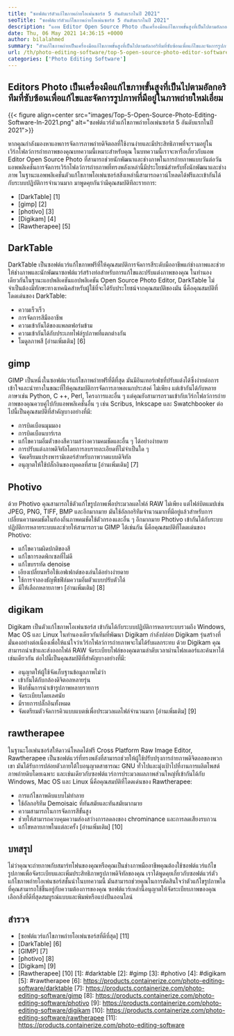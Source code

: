 ```yaml
---
title: "ซอฟต์แวร์ตัวแก้ไขภาพถ่ายโอเพ่นซอร์ส 5 อันดับแรกในปี 2021" 
seoTitle: "ซอฟต์แวร์ตัวแก้ไขภาพถ่ายโอเพ่นซอร์ส 5 อันดับแรกในปี 2021" 
description: "แอพ Editor Open Source Photo เป็นเครื่องมือแก้ไขภาพขั้นสูงที่เป็นไปตามอัลกอริทึมที่ซับซ้อนเพื่อแก้ไขและจัดการรูปภาพลงในภาพถ่ายใหม่" 
date: Thu, 06 May 2021 14:36:15 +0000
author: bilalahmed
summary: "ตัวแก้ไขภาพถ่ายเป็นเครื่องมือแก้ไขภาพขั้นสูงที่เป็นไปตามอัลกอริทึมที่ซับซ้อนเพื่อแก้ไขและจัดการรูปภาพที่มีอยู่ในภาพถ่ายใหม่เอี่ยม" 
url: /th/photo-editing-software/top-5-open-source-photo-editor-software-in-2021/
categories: ['Photo Editing Software']
---
```


## Editors Photo เป็นเครื่องมือแก้ไขภาพขั้นสูงที่เป็นไปตามอัลกอริทึมที่ซับซ้อนเพื่อแก้ไขและจัดการรูปภาพที่มีอยู่ในภาพถ่ายใหม่เอี่ยม

{{< figure align=center src="images/Top-5-Open-Source-Photo-Editing-Software-In-2021.png" alt="ซอฟต์แวร์ตัวแก้ไขภาพถ่ายโอเพ่นซอร์ส 5 อันดับแรกในปี 2021">}}

หากคุณกำลังมองหาแอพการจัดการภาพถ่ายดิจิตอลที่ใช้งานง่ายและมีประสิทธิภาพที่จะรวมอยู่ในเวิร์กโฟลว์การถ่ายภาพของคุณบทความนี้เหมาะสำหรับคุณ ในบทความนี้เราจะหารือเกี่ยวกับแอพ Editor Open Source Photo ที่สามารถช่วยนักพัฒนาและช่างภาพในการถ่ายภาพแบบวันต่อวัน แอพพลิเคชั่นการจัดการเวิร์กโฟลว์การถ่ายภาพที่ทรงพลังเหล่านี้มีประโยชน์สำหรับทั้งนักพัฒนาและช่างภาพ ในฐานะแอพพลิเคชั่นตัวแก้ไขภาพโอเพ่นซอร์สสิ่งเหล่านี้สามารถดาวน์โหลดได้ฟรีและเข้ากันได้กับระบบปฏิบัติการจำนวนมาก มาพูดคุยกันว่ามีคุณสมบัติทีละรายการ:
  * [DarkTable] [1]
  * [gimp] [2]
  * [photivo] [3]
  * [Digikam] [4]
  * [Rawtherapee] [5]

## DarkTable
DarkTable เป็นซอฟต์แวร์แก้ไขภาพฟรีที่ให้คุณสมบัติการจัดการสีระดับมืออาชีพแก่ช่างภาพและช่วยให้ช่างภาพและนักพัฒนาซอฟต์แวร์สร้างท่อสำหรับการแก้ไขและปรับแต่งภาพของคุณ ในทำนองเดียวกันในฐานะแอปพลิเคชันแอปพลิเคชัน Open Source Photo Editor, DarkTable ไม่จำเป็นต้องมีทักษะทางเทคนิคสำหรับผู้ใช้ที่จะได้รับประโยชน์จากคุณสมบัติของมัน นี่คือคุณสมบัติที่โดดเด่นของ DarkTable:
  * ความเร็วเร็ว
  * การจัดการสีมืออาชีพ
  * ความเข้ากันได้ของแพลตฟอร์มข้าม
  * ความเข้ากันได้กับประเภทไฟล์รูปภาพที่แตกต่างกัน
  * โมดูลภาพสี
[อ่านเพิ่มเติม] [6]

## gimp
GIMP เป็นหนึ่งในซอฟต์แวร์แก้ไขภาพถ่ายฟรีที่ดีที่สุด มันมีอินเทอร์เฟซที่ปรับแต่งได้ซึ่งง่ายต่อการเข้าใจและนำทางในขณะที่ให้คุณสมบัติการจัดการภาพอเนกประสงค์ ไม่เพียง แต่เข้ากันได้กับหลายภาษาเช่น Python, C ++, Perl, โครงการและอื่น ๆ แต่คุณยังสามารถรวมเข้ากับเวิร์กโฟลว์การถ่ายภาพของคุณควบคู่ไปกับแอพพลิเคชั่นอื่น ๆ เช่น Scribus, Inkscape และ Swatchbooker ต่อไปนี้เป็นคุณสมบัติที่สำคัญบางอย่างที่มี:
  * การบิดเบือนมุมมอง
  * การบิดเบือนบาร์เรล
  * แก้ไขความอิ่มตัวของสีความสว่างความคมชัดและอื่น ๆ ได้อย่างง่ายดาย
  * การปรับแต่งภาพดิจิทัลโดยการลบรายละเอียดที่ไม่จำเป็นใด ๆ
  * จัดเตรียมแปรงพารามิเตอร์สำหรับภาพวาดแบบดิจิทัล
  * อนุญาตให้ใช้ปลั๊กอินของบุคคลที่สาม
[อ่านเพิ่มเติม] [7]

## Photivo
ด้วย Photivo คุณสามารถใช้ตัวแก้ไขรูปภาพเพื่อประมวลผลไฟล์ RAW ไม่เพียง แต่ไฟล์บิตแมปเช่น JPEG, PNG, TIFF, BMP และอีกมากมาย มันใช้อัลกอริทึมจำนวนมากที่มีอยู่แล้วสำหรับการเปลี่ยนความคมชัดในท้องถิ่นภาพคมชัดใช้ตัวกรองและอื่น ๆ อีกมากมาย Photivo เข้ากันได้กับระบบปฏิบัติการหลายระบบและช่วยให้สามารถรวม GIMP ได้เช่นกัน นี่คือคุณสมบัติที่โดดเด่นของ Photivo:
  * แก้ไขความผิดปกติของสี
  * แก้ไขการลดพิกเซลที่ไม่ดี
  * แก้ไขบรรทัด denoise
  * เอียงเปลี่ยนหรือใช้เอฟเฟกต์ของเล่นได้อย่างง่ายดาย
  * ใช้การจำลองธัญพืชฟิล์มความอิ่มตัวแบบปรับตัวได้
  * มีให้เลือกหลายภาษา
[อ่านเพิ่มเติม] [8]

## digikam
Digikam เป็นตัวแก้ไขภาพโอเพ่นซอร์ส เข้ากันได้กับระบบปฏิบัติการหลายระบบรวมถึง Windows, Mac OS และ Linux ในทำนองเดียวกันทีมที่พัฒนา Digikam กำลังปล่อย Digikam รุ่นสร้างที่มั่นคงอย่างต่อเนื่องเพื่อให้แน่ใจว่าเวิร์กโฟลว์การถ่ายภาพจะไม่ได้รับผลกระทบ ด้วย Digikam คุณสามารถนำเข้าและส่งออกไฟล์ RAW จัดระเบียบไฟล์ของคุณตามลำดับเวลาผ่านโฟลเดอร์และค้นหาได้เช่นเดียวกัน ต่อไปนี้เป็นคุณสมบัติที่สำคัญบางอย่างที่มี:
  * อนุญาตให้ผู้ใช้จัดเก็บฐานข้อมูลภาพไม่ว่า
  * เข้ากันได้กับกล้องดิจิตอลหลายรุ่น
  * ฟังก์ชั่นการนำเข้ารูปภาพหลายรายการ
  * จัดระเบียบโดยเลศนัย
  * มีรายการปลั๊กอินทั้งหมด
  * จัดเตรียมตัวจัดการคิวแบบแบตช์เพื่อประมวลผลไฟล์จำนวนมาก
[อ่านเพิ่มเติม] [9]

## rawtherapee
ในฐานะโอเพ่นซอร์สให้ดาวน์โหลดได้ฟรี Cross Platform Raw Image Editor, Rawtherapee เป็นซอฟต์แวร์ที่ทรงพลังที่สามารถช่วยให้ผู้ใช้ปรับปรุงการถ่ายภาพดิจิตอลของพวกเขา มันได้รับการปล่อยตัวภายใต้ใบอนุญาตสาธารณะ GNU ทั่วไปและมุ่งเป้าไปที่งานการผลิตโพสต์ภาพถ่ายดิบโดยเฉพาะ และเช่นเดียวกับซอฟต์แวร์การประมวลผลภาพส่วนใหญ่ที่เข้ากันได้กับ Windows, Mac OS และ Linux นี่คือคุณสมบัติที่โดดเด่นของ Rawtherapee:
  * การแก้ไขภาพดิบแบบไม่ทำลาย
  * ใช้อัลกอริทึม Demoisaic ที่ทันสมัยและทันสมัยมากมาย
  * ความสามารถในการจัดการสีขั้นสูง
  * ช่วยให้สามารถควบคุมความส่องสว่างการลดลงของ chrominance และการลดเสียงรบกวน
  * แก้ไขหลายภาพในแต่ละครั้ง
[อ่านเพิ่มเติม] [10]

## บทสรุป
ไม่ว่าคุณจะถ่ายภาพกับสมาร์ทโฟนของคุณหรือคุณเป็นช่างภาพมืออาชีพคุณต้องใช้ซอฟต์แวร์แก้ไขรูปภาพเพื่อจัดระเบียบและเพิ่มประสิทธิภาพรูปภาพดิจิทัลของคุณ เราได้พูดคุยเกี่ยวกับซอฟต์แวร์ตัวแก้ไขภาพถ่ายโอเพ่นซอร์สชั้นนำในบทความนี้ มันสามารถช่วยคุณในการตัดสินใจว่าตัวแก้ไขรูปภาพใดที่คุณสามารถใช้ขึ้นอยู่กับความต้องการของคุณ ซอฟต์แวร์เหล่านี้อนุญาตให้จัดระเบียบภาพของคุณเลือกสิ่งที่ดีที่สุดสมบูรณ์แบบและพิมพ์หรือแบ่งปันออนไลน์

## สำรวจ
  * [ซอฟต์แวร์แก้ไขภาพถ่ายโอเพ่นซอร์สที่ดีที่สุด] [11]
  * [DarkTable] [6]
  * [GIMP] [7]
  * [photivo] [8]
  * [Digikam] [9]
  * [Rawtherapee] [10]
[1]: #darktable
[2]: #gimp
[3]: #photivo
[4]: #digikam
[5]: #rawtherapee
[6]: https://products.containerize.com/photo-editing-software/darktable
[7]: https://products.containerize.com/photo-editing-software/gimp
[8]: https://products.containerize.com/photo-editing-software/photivo
[9]: https://products.containerize.com/photo-editing-software/digikam
[10]: https://products.containerize.com/photo-editing-software/rawtherapee
[11]: https://products.containerize.com/photo-editing-software
